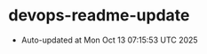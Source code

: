 # devops-readme-update
<!--START_SECTION:activity-->
- Auto-updated at Mon Oct 13 07:15:53 UTC 2025
<!--END_SECTION:activity-->
